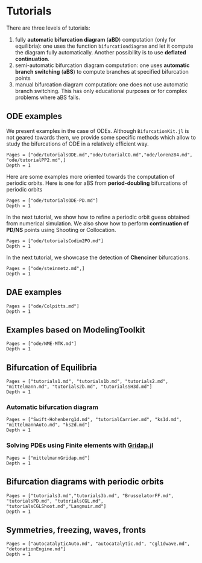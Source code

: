 # Tutorials

There are three levels of tutorials:

1. fully **automatic bifurcation diagram** (**aBD**) computation (only for equilibria): one uses the function `bifurcationdiagram` and let it compute the diagram fully automatically. Another possibility is to use **deflated continuation**.
2. semi-automatic bifurcation diagram computation: one uses **automatic branch switching** (**aBS**) to compute branches at specified bifurcation points
3. manual bifurcation diagram computation: one does not use automatic branch switching. This has only educational purposes or for complex problems where aBS fails.

## ODE examples

We present examples in the case of ODEs. Although `BifurcationKit.jl` is not geared towards them, we provide some specific methods which allow to study the bifurcations of ODE in a relatively efficient way.

```@contents
Pages = ["ode/tutorialsODE.md","ode/tutorialCO.md","ode/lorenz84.md", "ode/tutorialPP2.md",]
Depth = 1
```

Here are some examples more oriented towards the computation of periodic orbits. Here is one for aBS from **period-doubling** bifurcations of periodic orbits
```@contents
Pages = ["ode/tutorialsODE-PD.md"]
Depth = 1
```

In the next tutorial, we show how to refine a periodic orbit guess obtained from numerical simulation. We also show how to perform **continuation of PD/NS** points using Shooting or Collocation. 

```@contents
Pages = ["ode/tutorialsCodim2PO.md"]
Depth = 1
```

In the next tutorial, we showcase the detection of **Chenciner** bifurcations.

```@contents
Pages = ["ode/steinmetz.md",]
Depth = 1
```

## DAE examples

```@contents
Pages = ["ode/Colpitts.md"]
Depth = 1
```

## Examples based on ModelingToolkit

```@contents
Pages = ["ode/NME-MTK.md"]
Depth = 1
```

## Bifurcation of Equilibria
```@contents
Pages = ["tutorials1.md", "tutorials1b.md", "tutorials2.md", "mittelmann.md", "tutorials2b.md", "tutorialsSH3d.md"]
Depth = 1
```

### Automatic bifurcation diagram
```@contents
Pages = ["Swift-Hohenberg1d.md", "tutorialCarrier.md", "ks1d.md", "mittelmannAuto.md", "ks2d.md"]
Depth = 1
```

### Solving PDEs using Finite elements with [Gridap.jl](https://github.com/gridap/Gridap.jl)
```@contents
Pages = ["mittelmannGridap.md"]
Depth = 1
```

## Bifurcation diagrams with periodic orbits
```@contents
Pages = ["tutorials3.md","tutorials3b.md", "BrusselatorFF.md", "tutorialsPD.md", "tutorialsCGL.md", "tutorialsCGLShoot.md","Langmuir.md"]
Depth = 1
```

## Symmetries, freezing, waves, fronts

```@contents
Pages = ["autocatalyticAuto.md", "autocatalytic.md", "cgl1dwave.md", "detonationEngine.md"]
Depth = 1
```
